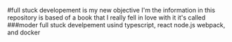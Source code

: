 #full stuck developement is my new objective
I'm the information in this repository is based of a book that I really fell in love with it it's called 
###moder full stuck develpement 
usind typescript, react node.js webpack, and docker 
